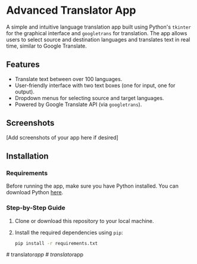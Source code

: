 # Advanced Translator App

A simple and intuitive language translation app built using Python's `tkinter` for the graphical interface and `googletrans` for translation. The app allows users to select source and destination languages and translates text in real time, similar to Google Translate.

## Features
- Translate text between over 100 languages.
- User-friendly interface with two text boxes (one for input, one for output).
- Dropdown menus for selecting source and target languages.
- Powered by Google Translate API (via `googletrans`).

## Screenshots
[Add screenshots of your app here if desired]

## Installation

### Requirements
Before running the app, make sure you have Python installed. You can download Python [here](https://www.python.org/downloads/).

### Step-by-Step Guide

1. Clone or download this repository to your local machine.
2. Install the required dependencies using `pip`:

   ```bash
   pip install -r requirements.txt
#   t r a n s l a t o r _ a p p  
 #   t r a n s l a t o r _ a p p  
 